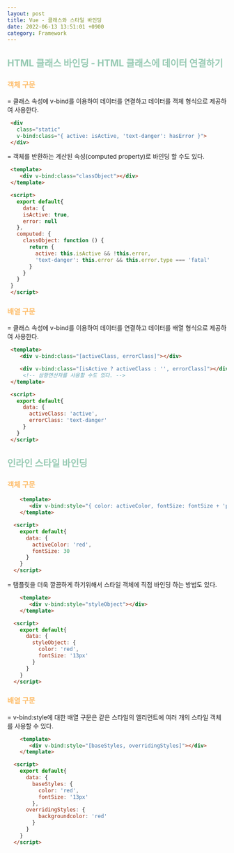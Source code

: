 ```yaml
---
layout: post
title: Vue - 클래스와 스타일 바인딩
date: 2022-06-13 13:51:01 +0900
category: Framework
---
```


## <span style="color:#97cab3;font-weight:bold">HTML 클래스 바인딩 - HTML 클래스에 데이터 연결하기</span>
### <span style="color:#febc68;font-weight:bold">객체 구문</span>  
 = 클래스 속성에 v-bind를 이용하여 데이터를 연결하고 데이터를 객체 형식으로 제공하여 사용한다. 

 ```html
  <div
    class="static"
    v-bind:class="{ active: isActive, 'text-danger': hasError }">
  </div>
  ```
= 객체를 반환하는 계산된 속성(computed property)로 바인딩 할 수도 있다.
 ```html
  <template>
     <div v-bind:class="classObject"></div>
  </template>

  <script>
    export default{
      data: {
      isActive: true,
      error: null
    },
    computed: {
      classObject: function () {
        return {
          active: this.isActive && !this.error,
          'text-danger': this.error && this.error.type === 'fatal'
        }
      }
    }
  }
  </script>
  ```

### <span style="color:#febc68;font-weight:bold">배열 구문</span> 
= 클래스 속성에 v-bind를 이용하여 데이터를 연결하고 데이터를 배열 형식으로 제공하여 사용한다. 
 ```html
  <template>
     <div v-bind:class="[activeClass, errorClass]"></div>

     <div v-bind:class="[isActive ? activeClass : '', errorClass]"></div>
      <!-- 삼항연산자를 사용할 수도 있다. -->
  </template>

  <script>
    export default{
      data: {
        activeClass: 'active',
        errorClass: 'text-danger'
      }
    }
  </script>
```
## <span style="color:#97cab3;font-weight:bold">인라인 스타일 바인딩</span>
### <span style="color:#febc68;font-weight:bold">객체 구문</span>  
```html
    <template>
       <div v-bind:style="{ color: activeColor, fontSize: fontSize + 'px' }"></div>
    </template>

  <script>
    export default{
      data: {
        activeColor: 'red',
        fontSize: 30
      }
    }     
  </script>
  ```


= 탬플릿을 더욱 깔끔하게 하기위해서 스타일 객체에 직접 바인딩 하는 방법도 있다.
```html
    <template>
       <div v-bind:style="styleObject"></div>
    </template>

  <script>
    export default{
      data: {
        styleObject: {
          color: 'red',
          fontSize: '13px'
        }
      }
    }     
  </script>
  ```
### <span style="color:#febc68;font-weight:bold">배열 구문</span> 
= v-bind:style에 대한 배열 구문은 같은 스타일의 엘리먼트에 여러 개의 스타일 객체를 사용할 수 있다.

```html
    <template>
       <div v-bind:style="[baseStyles, overridingStyles]"></div>
    </template>

  <script>
    export default{
      data: {
        baseStyles: {
          color: 'red',
          fontSize: '13px'
        },
      overridingStyles: {
          backgroundcolor: 'red'
        }
      }
    }     
  </script>
  ```